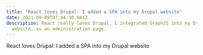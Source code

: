 ```yaml
---
title: "React loves Drupal: I added a SPA into my Drupal website"
date: 2021-09-09T07:44:30.681Z
description: React really loves Drupal, I integrated GraphJS into my Drupal
  website, as an administration page.
---
```

React loves Drupal: I added a SPA into my Drupal website